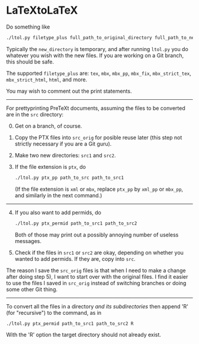 # LaTeXtoLaTeX

Do something like
```bash
./ltol.py filetype_plus full_path_to_original_directory full_path_to_new_directory
```
Typically the `new_directory` is temporary, and after running `ltol.py` you
do whatever you wish with the new files.  If you are working on a Git branch,
this should be safe.

The supported `filetype_plus` are: `tex`, `mbx`, `mbx_pp`, `mbx_fix`,
`mbx_strict_tex`, `mbx_strict_html`, `html`, and more.

You may wish to comment out the print statements.

-------------

For prettyprinting PreTeXt documents,
assuming the files to be converted are in the `src` directory:

0) Get on a branch, of course.

1) Copy the PTX files into `src_orig` for posible reuse later
(this step not strictly necessary if you are a Git guru).

2) Make two new directories: `src1` and `src2`.

3) If the file extension is `ptx`, do
    ```bash
    ./ltol.py ptx_pp path_to_src path_to_src1
    ```
    (If the file extension is `xml` or `mbx`, replace `ptx_pp`
    by `xml_pp` or `mbx_pp`, and similarly in the next command.)

-------------

4) If you also want to add permids, do
    ```bash
    ./ltol.py ptx_permid path_to_src1 path_to_src2
    ```
    Both of those may print out a possibly annoying number of
    useless messages.

5) Check if the files in `src1` or `src2` are okay, depending on whether you
wanted to add permids.  If they are, copy into `src`.

The reason I save the `src_orig` files is that when I need to
make a change after doing step 5), I want to start over with
the original files.  I find it easier to use the files I saved in
`src_orig` instead of switching branches or doing some other Git thing.

-------------

To convert all the files in a directory *and its subdirectories* then
append 'R' (for "recursive") to the command, as in
```bash
./ltol.py ptx_permid path_to_src1 path_to_src2 R
```
With the 'R' option the target directory should not already exist.
